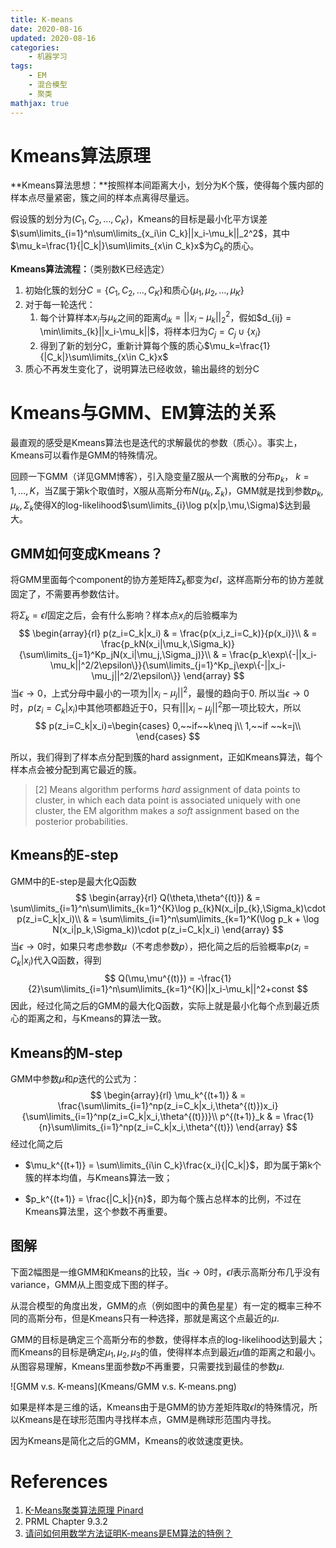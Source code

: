 ```yaml
---
title: K-means
date: 2020-08-16
updated: 2020-08-16
categories:
    - 机器学习
tags:
    - EM
    - 混合模型
    - 聚类
mathjax: true
---
```


# Kmeans算法原理

**Kmeans算法思想：**按照样本间距离大小，划分为K个簇，使得每个簇内部的样本点尽量紧密，簇之间的样本点离得尽量远。

假设簇的划分为$(C_1,C_2,\dots,C_K)$，Kmeans的目标是最小化平方误差$\sum\limits_{i=1}^n\sum\limits_{x_i\in C_k}||x_i-\mu_k||_2^2$，其中$\mu_k=\frac{1}{|C_k|}\sum\limits_{x\in C_k}x$为$C_k$的质心。

**Kmeans算法流程：**（类别数K已经选定）

1. 初始化簇的划分$C=\{C_1,C_2,\dots,C_K\}$和质心$\{\mu_1,\mu_2,\dots,\mu_K\}$
2. 对于每一轮迭代：
   1. 每个计算样本$x_i$与$\mu_k$之间的距离$d_{ik}=||x_i-\mu_k||^2_2$，假如$d_{ij} = \min\limits_{k}||x_i-\mu_k||$，将样本归为$C_j=C_j\cup\{x_i\}$
   2. 得到了新的划分C，重新计算每个簇的质心$\mu_k=\frac{1}{|C_k|}\sum\limits_{x\in C_k}x$
3. 质心不再发生变化了，说明算法已经收敛，输出最终的划分C

# Kmeans与GMM、EM算法的关系

最直观的感受是Kmeans算法也是迭代的求解最优的参数（质心）。事实上，Kmeans可以看作是GMM的特殊情况。

回顾一下GMM（详见GMM博客），引入隐变量Z服从一个离散的分布$p_k$， $k=1,\dots,K$，当Z属于第k个取值时，X服从高斯分布$N(\mu_k,\Sigma_k)$，GMM就是找到参数$p_k,\mu_k,\Sigma_k$使得X的log-likelihood$\sum\limits_{i}\log p(x|p,\mu,\Sigma)$达到最大。

## GMM如何变成Kmeans？

将GMM里面每个component的协方差矩阵$\Sigma_k$都变为$\epsilon I$，这样高斯分布的协方差就固定了，不需要再参数估计。

将$\Sigma_k=\epsilon I$固定之后，会有什么影响？样本点$x_i$的后验概率为
$$
\begin{array}{rl}
p(z_i=C_k|x_i) & = \frac{p(x_i,z_i=C_k)}{p(x_i)}\\
& = \frac{p_kN(x_i|\mu_k,\Sigma_k)}{\sum\limits_{j=1}^Kp_jN(x_i|\mu_j,\Sigma_j)}\\
& = \frac{p_k\exp\{-||x_i-\mu_k||^2/2\epsilon\}}{\sum\limits_{j=1}^Kp_j\exp\{-||x_i-\mu_j||^2/2\epsilon\}}
\end{array}
$$
当$\epsilon\rightarrow0$，上式分母中最小的一项为$||x_i-\mu_j||^2$，最慢的趋向于0. 所以当$\epsilon\rightarrow0$时，$p(z_i=C_k|x_i)$中其他项都趋近于0，只有$|||x_i-\mu_j||^2$那一项比较大，所以
$$
p(z_i=C_k|x_i)=\begin{cases}
0,~~if~~k\neq j\\
1,~~if ~~k=j\\
\end{cases}
$$

所以，我们得到了样本点分配到簇的hard assignment，正如Kmeans算法，每个样本点会被分配到离它最近的簇。


> [2] Means algorithm performs *hard* assignment of data points to cluster, in which each data point is associated uniquely with one cluster, the EM algorithm makes a *soft* assignment based on the posterior probabilities.

## Kmeans的E-step

GMM中的E-step是最大化Q函数
$$
\begin{array}{rl}
Q(\theta,\theta^{(t)}) & = \sum\limits_{i=1}^n\sum\limits_{k=1}^{K}\log p_{k}N(x_i|p_{k},\Sigma_k)\cdot p(z_i=C_k|x_i)\\
& = \sum\limits_{i=1}^n\sum\limits_{k=1}^K(\log p_k + \log N(x_i|p_k,\Sigma_k))\cdot p(z_i=C_k|x_i)
\end{array}
$$
当$\epsilon\rightarrow 0$时，如果只考虑参数$\mu$（不考虑参数$p$），把化简之后的后验概率$p(z_i=C_k|x_i)$代入Q函数，得到
$$
Q(\mu,\mu^{(t)}) = -\frac{1}{2}\sum\limits_{i=1}^n\sum\limits_{k=1}^{K}||x_i-\mu_k||^2+const
$$
因此，经过化简之后的GMM的最大化Q函数，实际上就是最小化每个点到最近质心的距离之和，与Kmeans的算法一致。

## Kmeans的M-step

GMM中参数$\mu$和$p$迭代的公式为：
$$
\begin{array}{rl}
\mu_k^{(t+1)} & = \frac{\sum\limits_{i=1}^np(z_i=C_k|x_i,\theta^{(t)})x_i}{\sum\limits_{i=1}^np(z_i=C_k|x_i,\theta^{(t)})}\\
p^{(t+1)}_k & = \frac{1}{n}\sum\limits_{i=1}^np(z_i=C_k|x_i,\theta^{(t)})
\end{array}
$$
经过化简之后

- $\mu_k^{(t+1)} = \sum\limits_{i\in C_k}\frac{x_i}{|C_k|}$，即为属于第k个簇的样本均值，与Kmeans算法一致；

- $p_k^{(t+1)} = \frac{|C_k|}{n}$，即为每个簇占总样本的比例，不过在Kmeans算法里，这个参数不再重要。

## 图解

下面2幅图是一维GMM和Kmeans的比较，当$\epsilon\rightarrow0$时，$\epsilon I$表示高斯分布几乎没有variance，GMM从上图变成下图的样子。

从混合模型的角度出发，GMM的点（例如图中的黄色星星）有一定的概率三种不同的高斯分布，但是Kmeans只有一种选择，那就是离这个点最近的$\mu$. 

GMM的目标是确定三个高斯分布的参数，使得样本点的log-likelihood达到最大；而Kmeans的目标是确定$\mu_1,\mu_2,\mu_3$的值，使得样本点到最近$\mu$值的距离之和最小。从图容易理解，Kmeans里面参数$p$不再重要，只需要找到最佳的参数$\mu$.

![GMM v.s. K-means](Kmeans/GMM v.s. K-means.png)



如果是样本是三维的话，Kmeans由于是GMM的协方差矩阵取$\epsilon I$的特殊情况，所以Kmeans是在球形范围内寻找样本点，GMM是椭球形范围内寻找。

因为Kmeans是简化之后的GMM，Kmeans的收敛速度更快。

# References

1. [K-Means聚类算法原理 Pinard](https://www.cnblogs.com/pinard/p/6164214.html)
2. PRML Chapter 9.3.2
3. [请问如何用数学方法证明K-means是EM算法的特例？](https://www.zhihu.com/question/49972233)